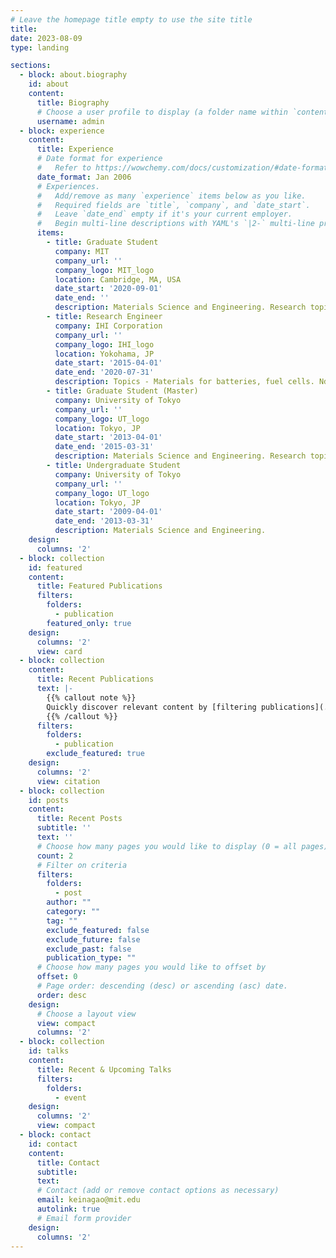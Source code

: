 ```yaml
---
# Leave the homepage title empty to use the site title
title:
date: 2023-08-09
type: landing

sections:
  - block: about.biography
    id: about
    content:
      title: Biography
      # Choose a user profile to display (a folder name within `content/authors/`)
      username: admin
  - block: experience
    content:
      title: Experience
      # Date format for experience
      #   Refer to https://wowchemy.com/docs/customization/#date-format
      date_format: Jan 2006
      # Experiences.
      #   Add/remove as many `experience` items below as you like.
      #   Required fields are `title`, `company`, and `date_start`.
      #   Leave `date_end` empty if it's your current employer.
      #   Begin multi-line descriptions with YAML's `|2-` multi-line prefix.
      items:
        - title: Graduate Student
          company: MIT
          company_url: ''
          company_logo: MIT_logo
          location: Cambridge, MA, USA
          date_start: '2020-09-01'
          date_end: ''
          description: Materials Science and Engineering. Research topics - Magnetic nanotransducers, Surface Chemistry, Systemic Delivery, Neuromodulation
        - title: Research Engineer
          company: IHI Corporation
          company_url: ''
          company_logo: IHI_logo
          location: Yokohama, JP
          date_start: '2015-04-01'
          date_end: '2020-07-31'
          description: Topics - Materials for batteries, fuel cells. Nd magnets. Permendur. Characterization (XRD, Battery properties, Magnetic properties)
        - title: Graduate Student (Master)
          company: University of Tokyo
          company_url: ''
          company_logo: UT_logo
          location: Tokyo, JP
          date_start: '2013-04-01'
          date_end: '2015-03-31'
          description: Materials Science and Engineering. Research topic - Growth process of quasicrystals
        - title: Undergraduate Student
          company: University of Tokyo
          company_url: ''
          company_logo: UT_logo
          location: Tokyo, JP
          date_start: '2009-04-01'
          date_end: '2013-03-31'
          description: Materials Science and Engineering.
    design:
      columns: '2'
  - block: collection
    id: featured
    content:
      title: Featured Publications
      filters:
        folders:
          - publication
        featured_only: true
    design:
      columns: '2'
      view: card
  - block: collection
    content:
      title: Recent Publications
      text: |-
        {{% callout note %}}
        Quickly discover relevant content by [filtering publications](./publication/).
        {{% /callout %}}
      filters:
        folders:
          - publication
        exclude_featured: true
    design:
      columns: '2'
      view: citation
  - block: collection
    id: posts
    content:
      title: Recent Posts
      subtitle: ''
      text: ''
      # Choose how many pages you would like to display (0 = all pages)
      count: 2
      # Filter on criteria
      filters:
        folders:
          - post
        author: ""
        category: ""
        tag: ""
        exclude_featured: false
        exclude_future: false
        exclude_past: false
        publication_type: ""
      # Choose how many pages you would like to offset by
      offset: 0
      # Page order: descending (desc) or ascending (asc) date.
      order: desc
    design:
      # Choose a layout view
      view: compact
      columns: '2'
  - block: collection
    id: talks
    content:
      title: Recent & Upcoming Talks
      filters:
        folders:
          - event
    design:
      columns: '2'
      view: compact
  - block: contact
    id: contact
    content:
      title: Contact
      subtitle:
      text:
      # Contact (add or remove contact options as necessary)
      email: keinagao@mit.edu
      autolink: true
      # Email form provider
    design:
      columns: '2'
---
```

